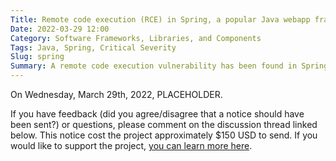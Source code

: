 ```yaml
---
Title: Remote code execution (RCE) in Spring, a popular Java webapp framework
Date: 2022-03-29 12:00
Category: Software Frameworks, Libraries, and Components
Tags: Java, Spring, Critical Severity
Slug: spring
Summary: A remote code execution vulnerability has been found in Spring, an extremely popular Java webapp framework. This issue is easily exploited in common configurations, and has been assigned a bug alert severity of 'critical'.
---
```


On Wednesday, March 29th, 2022, PLACEHOLDER. 


If you have feedback (did you agree/disagree that a notice should have been sent?) or questions, please comment on the discussion thread linked below. This notice cost the project approximately $150 USD to send. If you would like to support the project, [you can learn more here](https://bugalert.org/content/pages/financial-support.html).
